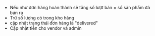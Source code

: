 - Nếu như đơn hàng hoàn thành sẽ tăng số lượt bán = số sản phẩm đã bán ra
- Trừ số lượng có trong kho hàng
- cập nhật trạng thái đơn hàng là "delivered"
- Cập nhật tiền cho vendor và admin